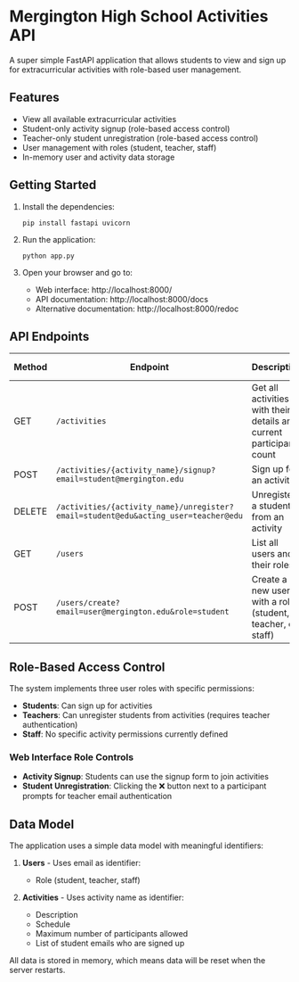 # Mergington High School Activities API

A super simple FastAPI application that allows students to view and sign up for extracurricular activities with role-based user management.

## Features

- View all available extracurricular activities
- Student-only activity signup (role-based access control)
- Teacher-only student unregistration (role-based access control)  
- User management with roles (student, teacher, staff)
- In-memory user and activity data storage

## Getting Started

1. Install the dependencies:

   ```
   pip install fastapi uvicorn
   ```

2. Run the application:

   ```
   python app.py
   ```

3. Open your browser and go to:
   - Web interface: http://localhost:8000/
   - API documentation: http://localhost:8000/docs
   - Alternative documentation: http://localhost:8000/redoc

## API Endpoints

| Method | Endpoint                                                                               | Description                                                         | Access Control           |
| ------ | -------------------------------------------------------------------------------------- | ------------------------------------------------------------------- | ------------------------ |
| GET    | `/activities`                                                                          | Get all activities with their details and current participant count | Public                   |
| POST   | `/activities/{activity_name}/signup?email=student@mergington.edu`                     | Sign up for an activity                                             | Students only            |
| DELETE | `/activities/{activity_name}/unregister?email=student@edu&acting_user=teacher@edu`    | Unregister a student from an activity                               | Teachers only            |
| GET    | `/users`                                                                               | List all users and their roles                                      | Public                   |
| POST   | `/users/create?email=user@mergington.edu&role=student`                                | Create a new user with a role (student, teacher, or staff)         | Public                   |

## Role-Based Access Control

The system implements three user roles with specific permissions:

- **Students**: Can sign up for activities
- **Teachers**: Can unregister students from activities (requires teacher authentication)
- **Staff**: No specific activity permissions currently defined

### Web Interface Role Controls

- **Activity Signup**: Students can use the signup form to join activities
- **Student Unregistration**: Clicking the ❌ button next to a participant prompts for teacher email authentication

## Data Model

The application uses a simple data model with meaningful identifiers:

1. **Users** - Uses email as identifier:
   - Role (student, teacher, staff)

2. **Activities** - Uses activity name as identifier:
   - Description
   - Schedule
   - Maximum number of participants allowed
   - List of student emails who are signed up

All data is stored in memory, which means data will be reset when the server restarts.
